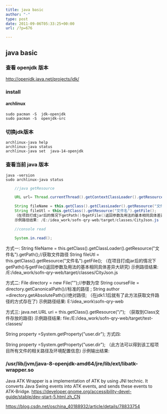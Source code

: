 ```yaml
---
title: java basic
author: "-"
type: post
date: 2011-09-06T05:33:25+00:00
url: /?p=676

---
```

## java basic
### 查看 openjdk 版本
http://openjdk.java.net/projects/jdk/

### install
#### archlinux
    sudo pacman -S 	jdk-openjdk
    sudo pacman -S 	openjdk-src

### 切换jdk版本
    archlinux-java help
    archlinux-java status
    archlinux-java set  java-14-openjdk

### 查看当前 java 版本
    java -version
    sudo archlinux-java status


```java
    //java getResource

    URL url= Thread.currentThread().getContextClassLoader().getResource("XXX");

    String fileName = this.getClass().getClassLoader().getResource("文件名").getPath();//获取文件路径
    String fileUtl = this.getClass().getResource("文件名").getFile();
    （在项目打成jar后的情况下getPath()与getFile()返回参数及用法的基本相同具体差异大研究) 
    示例路径结果: /E:/idea_work/sofn-qry-web/target/classes/CityJson.js

    //console read

    System.in.read();
```
    


方式一: 
String fileName = this.getClass().getClassLoader().getResource("文件名").getPath();//获取文件路径
String fileUtl = this.getClass().getResource("文件名").getFile();
（在项目打成jar后的情况下getPath()与getFile()返回参数及用法的基本相同具体差异大研究) 
示例路径结果: /E:/idea_work/sofn-qry-web/target/classes/CityJson.js

方式二: 
File directory = new File("");//参数为空
String courseFile = directory.getCanonicalPath()//标准的路径 ;
String author =directory.getAbsolutePath()//绝对路径;
（在jdk1.1后就有了此方法获取文件路径的方式存在了) 
示例路径结果: E:\idea_work\sofn-qry-web

方式三: 
java.net.URL uri = this.getClass().getResource("/");
（获取到Class文件存放的路径) 
示例路径结果: file:/E:/idea_work/sofn-qry-web/target/test-classes/


String property =System.getProperty("user.dir");
方式四: 

String property =System.getProperty("user.dir");
（此方法可以得到该工程项目所有文件的相关路径及环境配置信息) 
示例输出结果: 

### /usr/lib/jvm/java-8-openjdk-amd64/jre/lib/ext/libatk-wrapper.so
Java ATK Wrapper is a implementation of ATK by using JNI technic.
It converts Java Swing events into ATK events, and sends these events to
ATK-Bridge.
https://developer.gnome.org/accessibility-devel-guide/stable/dev-start-5.html.zh_CN

https://blog.csdn.net/oschina_40188932/article/details/78833754
